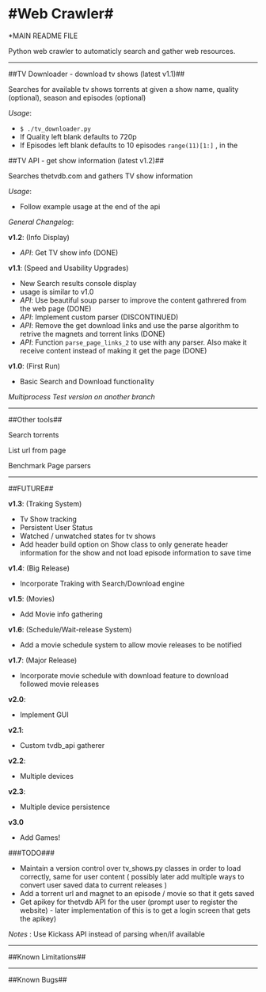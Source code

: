#Web Crawler#
================================

*MAIN README FILE

Python web crawler to automaticly search and gather web resources.

--------------------------------

##TV Downloader - download tv shows (latest v1.1)##

Searches for available tv shows torrents at given a show name, quality (optional), season and episodes (optional)

*Usage*:

- `$ ./tv_downloader.py`
- If Quality left blank defaults to 720p
- If Episodes left blank defaults to 10 episodes `range(11)[1:]` , in the

##TV API - get show information (latest v1.2)##

Searches thetvdb.com and gathers TV show information

*Usage*:

- Follow example usage at the end of the api

*General Changelog*:

**v1.2**: (Info Display)

- *API*: Get TV show info (DONE)

**v1.1**: (Speed and Usability Upgrades)

- New Search results console display
- usage is similar to v1.0
- *API*: Use beautiful soup parser to improve the content gathrered from the web page (DONE)
- *API*: Implement custom parser (DISCONTINUED)
- *API*: Remove the get download links and use the parse algorithm to retrive the magnets and torrent links (DONE)
- *API*: Function `parse_page_links_2` to use with any parser. Also make it receive content instead of making it get the page (DONE)

**v1.0**: (First Run)

- Basic Search and Download functionality


*Multiprocess Test version on another branch*

--------------------------------

##Other tools##

Search torrents

List url from page

Benchmark Page parsers

--------------------------------

##FUTURE##

**v1.3**: (Traking System)

- Tv Show tracking
- Persistent User Status
- Watched / unwatched states for tv shows
- Add header build option on Show class to only generate header information for the show and not load episode information to save time

**v1.4**: (Big Release)

- Incorporate Traking with Search/Download engine

**v1.5**: (Movies)

- Add Movie info gathering

**v1.6**: (Schedule/Wait-release System)

- Add a movie schedule system to allow movie releases to be notified

**v1.7**: (Major Release)

- Incorporate movie schedule with download feature to download followed movie releases

**v2.0**:

- Implement GUI

**v2.1**:

- Custom tvdb_api gatherer

**v2.2**:

- Multiple devices

**v2.3**:

- Multiple device persistence

**v3.0**

- Add Games!

###TODO###

- Maintain a version control over tv_shows.py classes in order to load correctly, same for user content ( possibly later add multiple ways to convert user saved data to current releases )
- Add a torrent url and magnet to an episode / movie so that it gets saved
- Get apikey for thetvdb API for the user (prompt user to register the website) - later implementation of this is to get a login screen that gets the apikey)

*Notes* : Use Kickass API instead of parsing when/if available

--------------------------------

##Known Limitations##

--------------------------------
##Known Bugs##
